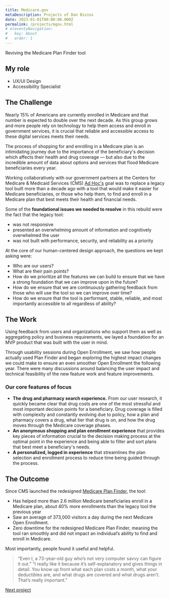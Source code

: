 ```yaml
---
title: Medicare.gov
metaDescription: Projects of Dan Bivins
date: 2023-01-01T00:00:00.000Z
permalink: /projects/mgov.html
# eleventyNavigation:
#   key: About
#   order: 1
---
```


Reviving the Medicare Plan Finder tool

## My role
- UX/UI Design
- Accessibility Specialist

## The Challenge

Nearly 15% of Americans are currently enrolled in Medicare and that number is expected to double over the next decade. As this group grows and more people rely on technology to help them access and enroll in government services, it is crucial that reliable and accessible access to these digital services meets their needs.

The process of shopping for and enrolling in a Medicare plan is an intimidating journey due to the importance of the beneficiary's decision which affects their health and drug coverage &mdash; but also due to the incredible amount of data about options and services that flood Medicare beneficiaries every year.

Working collaboratively with our government partners at the Centers for Medicare & Medicaid Services (CMS) [Ad Hoc's](https://adhoc.team/) goal was to replace a legacy tool built more than a decade ago with a tool that would make it easier for Medicare beneficiaries, or those who help them, to find and enroll in a Medicare plan that best meets their health and financial needs.

<!-- add images here -->

Some of the **foundational issues we needed to resolve** in this rebuild were the fact that the legacy tool:
- was not responsive
- presented an overwhelming amount of information and cognitively overwhelmed the user
- was not built with performance, security, and reliability as a priority

At the core of our human-centered design approach, the questions we kept asking were:
- Who are our users?
- What are their pain points?
- How do we prioritize all the features we can build to ensure that we have a strong foundation that we can improve upon in the future?
- How do we ensure that we are continuously gathering feedback from those who will use the tool so we can improve over time?
- How do we ensure that the tool is performant, stable, reliable, and most importantly accessible to all regardless of ability?

## The Work
Using feedback from users and organizations who support them as well as aggregating policy and business requirements, we layed a foundation for an MVP product that was built with the user in mind.

Through usability sessions during Open Enrollment, we saw how people actually used Plan Finder and began exploring the highest impact changes we could make to ensure an even smoother Open Enrollment the following year. There were many discussions around balancing the user impact and technical feasibility of the new feature work and feature improvements.

<!-- image here -->

### Our core features of focus
- **The drug and pharmacy search experience.** From our user research, it quickly became clear that drug costs are one of the most stressful and most important decision points for a beneficiary. Drug coverage is filled with complexity and constantly evolving due to policy, how a plan and pharmacy covers a drug, what tier that drug is on, and how the drug moves through the Medicare coverage phases.
- **An anonymous shopping and plan enrollment experience** that provides key pieces of information crucial to the decision making process at the optimal point in the experience and being able to filter and sort plans that best meet a beneficiary's needs.
- **A personalized, logged in experience** that streamlines the plan selection and enrollment process to reduce time being guided through the process.

<!-- images here -->


## The Outcome
<!-- images here -->
Since CMS launched the redesigned [Medicare Plan Finder](https://www.medicare.gov/plan-compare/#/?year=2022&lang=en), the tool:
- Has helped more than 2.6 million Medicare beneficiaries enroll in a Medicare plan, about 40% more enrollments than the legacy tool the previous year
- Saw an average of 373,000 visitors a day during the next Medicare Open Enrollment.
- Zero downtime for the redesigned Medicare Plan Finder, meaning the tool ran smoothly and did not impact an individual’s ability to find and enroll in Medicare.

Most importantly, people found it useful and helpful.
> “Even I, a 73-year-old guy who’s not very computer savvy can figure it out.”
> “I really like it because it’s self-explanatory and gives things in detail. You know up front what each plan costs a month, what your deductibles are, and what drugs are covered and what drugs aren’t. That’s really important."

[Next project](/partner)